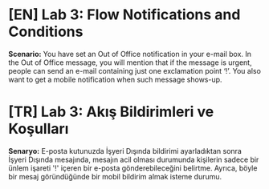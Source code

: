 # [EN] Lab 3: Flow Notifications and Conditions

**Scenario:** You have set an Out of Office notification in your e-mail box. In the Out of Office message, you will mention that if the message is urgent, people can send an e-mail containing just one exclamation point ‘!’. You also want to get a mobile notification when such message shows-up.

# [TR] Lab 3: Akış Bildirimleri ve Koşulları
**Senaryo:** E-posta kutunuzda İşyeri Dışında bildirimi ayarladıktan sonra İşyeri Dışında mesajında, mesajın acil olması durumunda kişilerin sadece bir ünlem işareti '!' içeren bir e-posta gönderebileceğini belirtme. Ayrıca, böyle bir mesaj göründüğünde bir mobil bildirim almak isteme durumu.

